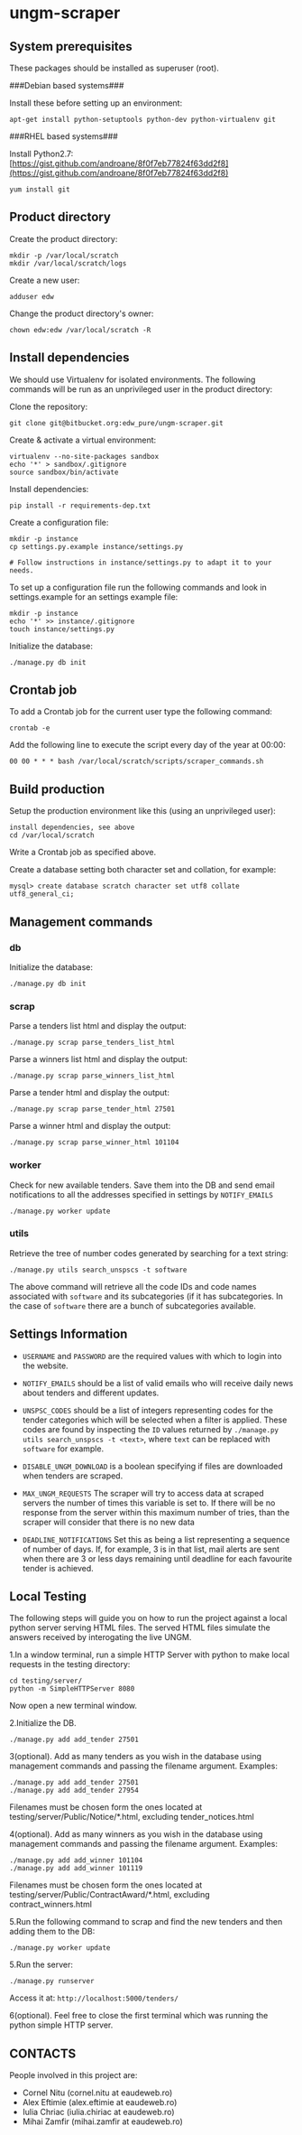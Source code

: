 ungm-scraper
============

System prerequisites
--------------------

These packages should be installed as superuser (root).


###Debian based systems###

Install these before setting up an environment:

    apt-get install python-setuptools python-dev python-virtualenv git

###RHEL based systems###

Install Python2.7: [https://gist.github.com/androane/8f0f7eb77824f63dd2f8](https://gist.github.com/androane/8f0f7eb77824f63dd2f8)

    yum install git


Product directory
-----------------

Create the product directory:

    mkdir -p /var/local/scratch
    mkdir /var/local/scratch/logs

Create a new user:

    adduser edw

Change the product directory's owner:

    chown edw:edw /var/local/scratch -R


Install dependencies
--------------------
We should use Virtualenv for isolated environments. The following commands will
be run as an unprivileged user in the product directory:

Clone the repository:

    git clone git@bitbucket.org:edw_pure/ungm-scraper.git

Create & activate a virtual environment:

    virtualenv --no-site-packages sandbox
    echo '*' > sandbox/.gitignore
    source sandbox/bin/activate

Install dependencies:

    pip install -r requirements-dep.txt

Create a configuration file:

    mkdir -p instance
    cp settings.py.example instance/settings.py

    # Follow instructions in instance/settings.py to adapt it to your needs.

To set up a configuration file run the following commands and look in settings.example 
for an settings example file:

    mkdir -p instance
    echo '*' >> instance/.gitignore
    touch instance/settings.py
    
Initialize the database:

    ./manage.py db init


Crontab job
-----------

To add a Crontab job for the current user type the following command:

    crontab -e
    
Add the following line to execute the script every day of the year at 00:00:

    00 00 * * * bash /var/local/scratch/scripts/scraper_commands.sh
    

Build production
----------------

Setup the production environment like this (using an unprivileged user):

    install dependencies, see above
    cd /var/local/scratch

Write a Crontab job as specified above.

Create a database setting both character set and collation, for example:

    mysql> create database scratch character set utf8 collate utf8_general_ci;

Management commands
-------------------

### db ###


Initialize the database:

    ./manage.py db init

### scrap ###


Parse a tenders list html and display the output:

    ./manage.py scrap parse_tenders_list_html

Parse a winners list html and display the output:

    ./manage.py scrap parse_winners_list_html

Parse a tender html and display the output:

    ./manage.py scrap parse_tender_html 27501

Parse a winner html and display the output:

    ./manage.py scrap parse_winner_html 101104


### worker ###


Check for new available tenders. Save them into the DB and send email
notifications to all the addresses specified in settings by ``NOTIFY_EMAILS``

    ./manage.py worker update
    
    
### utils ###


Retrieve the tree of number codes generated by searching for a text string:

    ./manage.py utils search_unspscs -t software
    
The above command will retrieve all the code IDs and code names associated with 
``software`` and its subcategories (if it has subcategories. In the case of
``software`` there are a bunch of subcategories available.


Settings Information
--------------------

* ``USERNAME`` and ``PASSWORD`` are the required values with which to login into
  the website.

* ``NOTIFY_EMAILS`` should be a list of valid emails who will receive daily news
  about tenders and different updates.

* ``UNSPSC_CODES`` should be a list of integers representing codes for the 
  tender categories which will be selected when a filter is applied. These codes
  are found by inspecting the ``ID`` values returned by
  ``./manage.py utils search_unspscs -t <text>``, where ``text`` can be replaced
  with ``software`` for example.
  
* ``DISABLE_UNGM_DOWNLOAD`` is a boolean specifying if files are downloaded
when tenders are scraped.

* ``MAX_UNGM_REQUESTS`` The scraper will try to access data at scraped servers
the number of times this variable is set to. If there will be no response from
the server within this maximum number of tries, than the scraper will consider 
that there is no new data

* ``DEADLINE_NOTIFICATIONS`` Set this as being a list representing a sequence of
 number of days. If, for example, 3 is in that list, mail alerts are sent when 
there are 3 or less days remaining until deadline for each favourite tender is 
achieved.

Local Testing
-------------
The following steps will guide you on how to run the project against a local
python server serving HTML files. The served HTML files simulate the answers
received by interogating the live UNGM.


1.In a window terminal, run a simple HTTP Server with python to make local 
requests in the testing directory:
    
    cd testing/server/
    python -m SimpleHTTPServer 8080

Now open a new terminal window.

2.Initialize the DB.
    
    ./manage.py add add_tender 27501

3(optional). Add as many tenders as you wish in the database using management
commands and passing the filename argument. Examples:

    ./manage.py add add_tender 27501
    ./manage.py add add_tender 27954

Filenames must be chosen form the ones located at
testing/server/Public/Notice/*.html, excluding tender_notices.html

4(optional). Add as many winners as you wish in the database using management
commands and passing the filename argument. Examples:

    ./manage.py add add_winner 101104
    ./manage.py add add_winner 101119

Filenames must be chosen form the ones located at
testing/server/Public/ContractAward/*.html, excluding contract_winners.html

5.Run the following command to scrap and find the new tenders and then adding
them to the DB:

    ./manage.py worker update 

5.Run the server:

    ./manage.py runserver

Access it at: `http://localhost:5000/tenders/`

6(optional). Feel free to close the first terminal which was running the python
simple HTTP server.


CONTACTS
--------

People involved in this project are:

+ Cornel Nitu (cornel.nitu at eaudeweb.ro)
+ Alex Eftimie (alex.eftimie at eaudeweb.ro)
+ Iulia Chriac (iulia.chiriac at eaudeweb.ro)
+ Mihai Zamfir (mihai.zamfir at eaudeweb.ro)
